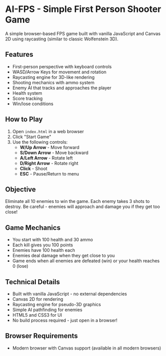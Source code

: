 # AI-FPS - Simple First Person Shooter Game

A simple browser-based FPS game built with vanilla JavaScript and Canvas 2D using raycasting (similar to classic Wolfenstein 3D).

## Features

- First-person perspective with keyboard controls
- WASD/Arrow Keys for movement and rotation
- Raycasting engine for 3D-like rendering
- Shooting mechanics with ammo system
- Enemy AI that tracks and approaches the player
- Health system
- Score tracking
- Win/lose conditions

## How to Play

1. Open `index.html` in a web browser
2. Click "Start Game"
3. Use the following controls:
   - **W/Up Arrow** - Move forward
   - **S/Down Arrow** - Move backward
   - **A/Left Arrow** - Rotate left
   - **D/Right Arrow** - Rotate right
   - **Click** - Shoot
   - **ESC** - Pause/Return to menu

## Objective

Eliminate all 10 enemies to win the game. Each enemy takes 3 shots to destroy. Be careful - enemies will approach and damage you if they get too close!

## Game Mechanics

- You start with 100 health and 30 ammo
- Each kill gives you 100 points
- Enemies have 100 health each
- Enemies deal damage when they get close to you
- Game ends when all enemies are defeated (win) or your health reaches 0 (lose)

## Technical Details

- Built with vanilla JavaScript - no external dependencies
- Canvas 2D for rendering
- Raycasting engine for pseudo-3D graphics
- Simple AI pathfinding for enemies
- HTML5 and CSS3 for UI
- No build process required - just open in a browser!

## Browser Requirements

- Modern browser with Canvas support (available in all modern browsers)